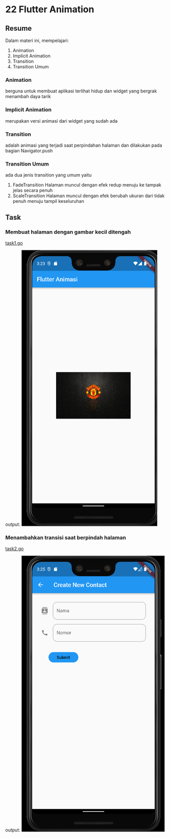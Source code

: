 # 22 Flutter Animation

## Resume

Dalam materi ini, mempelajari:

1. Animation
2. Implicit Animation
3. Transition
4. Transition Umum

### Animation

berguna untuk membuat aplikasi terlihat hidup dan widget yang bergrak menambah daya tarik

### Implicit Animation

merupakan versi animasi dari widget yang sudah ada

### Transition

adalah animasi yang terjadi saat perpindahan halaman dan dilakukan pada bagian Navigator.push

### Transition Umum

ada dua jenis transition yang umum yaitu

1. FadeTransition
   Halaman muncul dengan efek redup menuju ke tampak jelas secara penuh
2. ScaleTransition
   Halaman muncul dengan efek berubah ukuran dari tidak penuh menuju tampil keseluruhan

## Task

### Membuat halaman dengan gambar kecil ditengah

[task1.go](./Praktikum/lib//main.dart)

output:
![task1](./Screenshots/Android%20Emulator%20-%20Pixel_3_XL_API_32_5554%204_8_2022%203_23_40%20PM.png)

### Menambahkan transisi saat berpindah halaman

[task2.go](./Praktikum/lib//create_new_contacts.dart)

output:
![task2](./Screenshots/Android%20Emulator%20-%20Pixel_3_XL_API_32_5554%204_8_2022%203_25_18%20PM.png)
